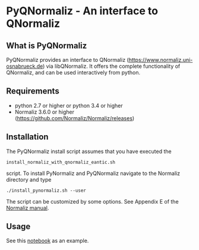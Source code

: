 # PyQNormaliz - An interface to QNormaliz


## What is PyQNormaliz

PyQNormaliz provides an interface to QNormaliz (https://www.normaliz.uni-osnabrueck.de) via libQNormaliz. It offers the complete functionality of QNormaliz, and can be used interactively from python.

## Requirements

* python 2.7 or higher or python 3.4 or higher
* Normaliz 3.6.0 or higher  (https://github.com/Normaliz/Normaliz/releases)

## Installation

The PyQNormaliz install script assumes that you have executed the
```
install_normaliz_with_qnormaliz_eantic.sh
```
script. To install PyNormaliz and PyQNormaliz navigate to the Normaliz directory and type
```
./install_pynormaliz.sh --user
```

The script can be customized by some options. See Appendix E of the [Normaliz manual](https://github.com/Normaliz/Normaliz/blob/master/doc/Normaliz.pdf).

## Usage

See this [notebook](https://nbviewer.jupyter.org/github/sebasguts/PyQNormaliz/blob/master/examples/Dodecahedron.ipynb) as an example.